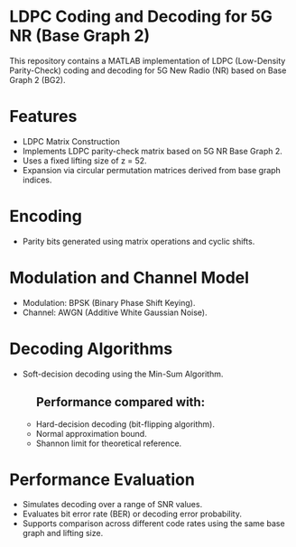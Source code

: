 # LDPC Coding and Decoding for 5G NR (Base Graph 2)
<p>This repository contains a MATLAB implementation of LDPC (Low-Density Parity-Check) coding and decoding for 5G New Radio (NR) based on Base Graph 2 (BG2).</p>

<h1>Features</h1>
<ul>
<li>LDPC Matrix Construction</li>
<li>Implements LDPC parity-check matrix based on 5G NR Base Graph 2.</li>
<li>Uses a fixed lifting size of z = 52.</li>
<li>Expansion via circular permutation matrices derived from base graph indices.</li>
</ul>

<h1>Encoding</h1>
<ul><li>Parity bits generated using matrix operations and cyclic shifts.</li></ul>

<h1>Modulation and Channel Model</h1>
<ul><li>Modulation: BPSK (Binary Phase Shift Keying).</li><li>Channel: AWGN (Additive White Gaussian Noise).</li></ul>


<h1>Decoding Algorithms</h1>
<ul>
<li>Soft-decision decoding using the Min-Sum Algorithm.</li>
<ul><h2>Performance compared with:</h2>
<li>Hard-decision decoding (bit-flipping algorithm).</li>
<li>Normal approximation bound.</li>
<li>Shannon limit for theoretical reference.</li>
</ul>
</ul>

<h1>Performance Evaluation</h1>
<ul>
<li>Simulates decoding over a range of SNR values.</li>
<li>Evaluates bit error rate (BER) or decoding error probability.</li>
<li>Supports comparison across different code rates using the same base graph and lifting size.</li>
</ul>
